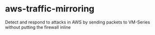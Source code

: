 # aws-traffic-mirroring
Detect and respond to attacks in AWS by sending packets to VM-Series without putting the firewall inline
